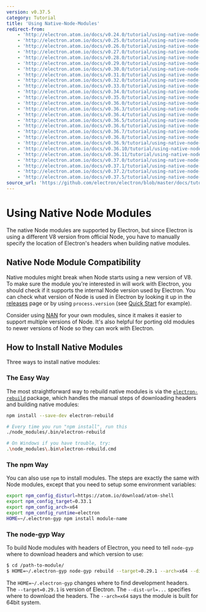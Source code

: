 ```yaml
---
version: v0.37.5
category: Tutorial
title: 'Using Native-Node-Modules'
redirect-from:
    - 'http://electron.atom.io/docs/v0.24.0/tutorial/using-native-node-modules/'
    - 'http://electron.atom.io/docs/v0.25.0/tutorial/using-native-node-modules/'
    - 'http://electron.atom.io/docs/v0.26.0/tutorial/using-native-node-modules/'
    - 'http://electron.atom.io/docs/v0.27.0/tutorial/using-native-node-modules/'
    - 'http://electron.atom.io/docs/v0.28.0/tutorial/using-native-node-modules/'
    - 'http://electron.atom.io/docs/v0.29.0/tutorial/using-native-node-modules/'
    - 'http://electron.atom.io/docs/v0.30.0/tutorial/using-native-node-modules/'
    - 'http://electron.atom.io/docs/v0.31.0/tutorial/using-native-node-modules/'
    - 'http://electron.atom.io/docs/v0.32.0/tutorial/using-native-node-modules/'
    - 'http://electron.atom.io/docs/v0.33.0/tutorial/using-native-node-modules/'
    - 'http://electron.atom.io/docs/v0.34.0/tutorial/using-native-node-modules/'
    - 'http://electron.atom.io/docs/v0.35.0/tutorial/using-native-node-modules/'
    - 'http://electron.atom.io/docs/v0.36.0/tutorial/using-native-node-modules/'
    - 'http://electron.atom.io/docs/v0.36.3/tutorial/using-native-node-modules/'
    - 'http://electron.atom.io/docs/v0.36.4/tutorial/using-native-node-modules/'
    - 'http://electron.atom.io/docs/v0.36.5/tutorial/using-native-node-modules/'
    - 'http://electron.atom.io/docs/v0.36.6/tutorial/using-native-node-modules/'
    - 'http://electron.atom.io/docs/v0.36.7/tutorial/using-native-node-modules/'
    - 'http://electron.atom.io/docs/v0.36.8/tutorial/using-native-node-modules/'
    - 'http://electron.atom.io/docs/v0.36.9/tutorial/using-native-node-modules/'
    - 'http://electron.atom.io/docs/v0.36.10/tutorial/using-native-node-modules/'
    - 'http://electron.atom.io/docs/v0.36.11/tutorial/using-native-node-modules/'
    - 'http://electron.atom.io/docs/v0.37.0/tutorial/using-native-node-modules/'
    - 'http://electron.atom.io/docs/v0.37.1/tutorial/using-native-node-modules/'
    - 'http://electron.atom.io/docs/v0.37.2/tutorial/using-native-node-modules/'
    - 'http://electron.atom.io/docs/v0.37.5/tutorial/using-native-node-modules/'
source_url: 'https://github.com/electron/electron/blob/master/docs/tutorial/using-native-node-modules.md'
---
```


# Using Native Node Modules

The native Node modules are supported by Electron, but since Electron is
using a different V8 version from official Node, you have to manually specify
the location of Electron's headers when building native modules.

## Native Node Module Compatibility

Native modules might break when Node starts using a new version of V8.
To make sure the module you're interested in will work with Electron, you should
check if it supports the internal Node version used by Electron.
You can check what version of Node is used in Electron by looking it up in
the [releases](https://github.com/electron/electron/releases) page or by using
`process.version` (see [Quick Start](https://github.com/electron/electron/blob/master/docs/tutorial/quick-start.md)
for example).

Consider using [NAN](https://github.com/nodejs/nan/) for your own modules, since
it makes it easier to support multiple versions of Node. It's also helpful for
porting old modules to newer versions of Node so they can work with Electron.

## How to Install Native Modules

Three ways to install native modules:

### The Easy Way

The most straightforward way to rebuild native modules is via the
[`electron-rebuild`](https://github.com/paulcbetts/electron-rebuild) package,
which handles the manual steps of downloading headers and building native modules:

```sh
npm install --save-dev electron-rebuild

# Every time you run "npm install", run this
./node_modules/.bin/electron-rebuild

# On Windows if you have trouble, try:
.\node_modules\.bin\electron-rebuild.cmd
```

### The npm Way

You can also use `npm` to install modules. The steps are exactly the same with
Node modules, except that you need to setup some environment variables:

```bash
export npm_config_disturl=https://atom.io/download/atom-shell
export npm_config_target=0.33.1
export npm_config_arch=x64
export npm_config_runtime=electron
HOME=~/.electron-gyp npm install module-name
```

### The node-gyp Way

To build Node modules with headers of Electron, you need to tell `node-gyp`
where to download headers and which version to use:

```bash
$ cd /path-to-module/
$ HOME=~/.electron-gyp node-gyp rebuild --target=0.29.1 --arch=x64 --dist-url=https://atom.io/download/atom-shell
```

The `HOME=~/.electron-gyp` changes where to find development headers. The
`--target=0.29.1` is version of Electron. The `--dist-url=...` specifies
where to download the headers. The `--arch=x64` says the module is built for
64bit system.
